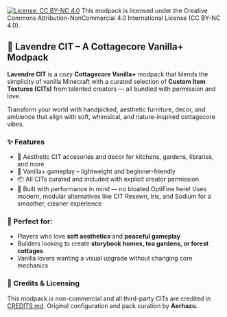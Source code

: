 [![License: CC BY-NC 4.0](https://img.shields.io/badge/License-BY--NC%204.0-lightgrey.svg)](https://creativecommons.org/licenses/by-nc/4.0/)
This modpack is licensed under the Creative Commons Attribution-NonCommercial 4.0 International License (CC BY-NC 4.0).

## 🪻 Lavendre CIT – A Cottagecore Vanilla+ Modpack

**Lavendre CIT** is a cozy **Cottagecore Vanilla+** modpack that blends the simplicity of vanilla Minecraft with a curated selection of **Custom Item Textures (CITs)** from talented creators — all bundled with permission and love.

Transform your world with handpicked, aesthetic furniture, decor, and ambience that align with soft, whimsical, and nature-inspired cottagecore vibes.

### ✨ Features

* 🍞 Aesthetic CIT accesories and decor for kitchens, gardens, libraries, and more
* 🧺 Vanilla+ gameplay – lightweight and beginner-friendly
* 📦 All CITs curated and included with explicit creator permission
* 🚀 Built with performance in mind — no bloated OptiFine here!
  Uses modern, modular alternatives like CIT Resewn, Iris, and Sodium for a smoother, cleaner experience

### 💐 Perfect for:

* Players who love **soft aesthetics** and **peaceful gameplay**
* Builders looking to create **storybook homes, tea gardens, or forest cottages**
* Vanilla lovers wanting a visual upgrade without changing core mechanics

### 📜 Credits & Licensing

This modpack is non-commercial and all third-party CITs are credited in [CREDITS.md](./CREDITS.md).
Original configuration and pack curation by **Aerhazu**.